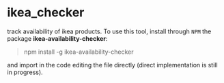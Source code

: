 # ikea_checker
track availability of ikea products. To use this tool, install through `NPM` the package **ikea-availability-checker**:
>npm install -g ikea-availability-checker

and import in the code editing the file directly (direct implementation is still in progress).

